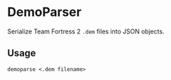 # DemoParser
Serialize Team Fortress 2 `.dem` files into JSON objects.

## Usage
`demoparse <.dem filename>`
